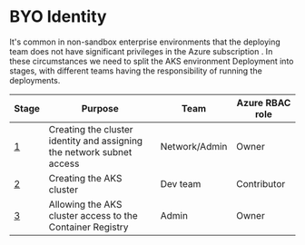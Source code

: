 # BYO Identity

It's common in non-sandbox enterprise environments that the deploying team does not have significant privileges in the Azure subscription . In these circumstances we need to split the AKS environment Deployment into stages, with different teams having the responsibility of running the deployments.

Stage | Purpose | Team | Azure RBAC role
----- | ------- | ---- | ---------------
[1](stage1-byo.bicep) | Creating the cluster identity and assigning the network subnet access | Network/Admin | Owner
[2](stage2-aks.bicep) | Creating the AKS cluster | Dev team | Contributor
[3](stage3-acrrbac.bicep) | Allowing the AKS cluster access to the Container Registry | Admin | Owner
